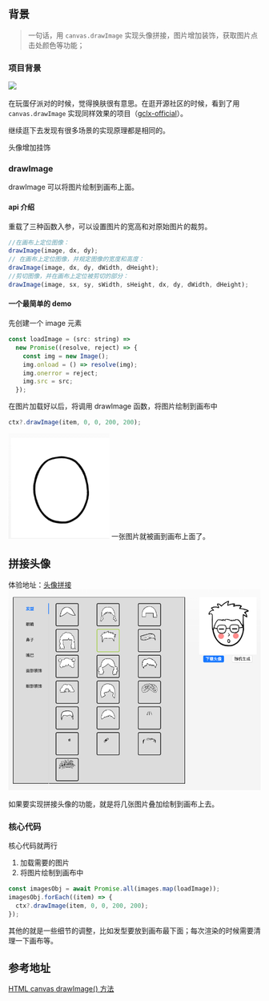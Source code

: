 ## 背景

> 一句话，用 `canvas.drawImage` 实现头像拼接，图片增加装饰，获取图片点击处颜色等功能；

### 项目背景

![](https://game.mhcdkey.com/picture/wenda/20230213/nsz1dfmd3t2.jpg)

在玩蛋仔派对的时候，觉得换肤很有意思。在逛开源社区的时候，看到了用 `canvas.drawImage` 实现同样效果的项目（[gclx-official](https://github.com/lxdao-official/gclx-official)）。

继续逛下去发现有很多场景的实现原理都是相同的。

头像增加挂饰

### drawImage

drawImage 可以将图片绘制到画布上面。

#### api 介绍

重载了三种函数入参，可以设置图片的宽高和对原始图片的裁剪。

```js
//在画布上定位图像：
drawImage(image, dx, dy);
// 在画布上定位图像，并规定图像的宽度和高度：
drawImage(image, dx, dy, dWidth, dHeight);
//剪切图像，并在画布上定位被剪切的部分：
drawImage(image, sx, sy, sWidth, sHeight, dx, dy, dWidth, dHeight);
```

#### 一个最简单的 demo

先创建一个 image 元素

```js
const loadImage = (src: string) =>
  new Promise((resolve, reject) => {
    const img = new Image();
    img.onload = () => resolve(img);
    img.onerror = reject;
    img.src = src;
  });
```

在图片加载好以后，将调用 drawImage 函数，将图片绘制到画布中

```js
ctx?.drawImage(item, 0, 0, 200, 200);
```

![](3.png) 一张图片就被画到画布上面了。

## 拼接头像

体验地址：[头像拼接](https://mamumu123.github.io/img-generate/) ![](2.png)

如果要实现拼接头像的功能，就是将几张图片叠加绘制到画布上去。

### 核心代码

核心代码就两行

1. 加载需要的图片
2. 将图片绘制到画布中

```js
const imagesObj = await Promise.all(images.map(loadImage));
imagesObj.forEach((item) => {
  ctx?.drawImage(item, 0, 0, 200, 200);
});
```

其他的就是一些细节的调整，比如发型要放到画布最下面；每次渲染的时候需要清理一下画布等。

## 参考地址

[HTML canvas drawImage() 方法](https://www.runoob.com/tags/canvas-drawimage.html)
